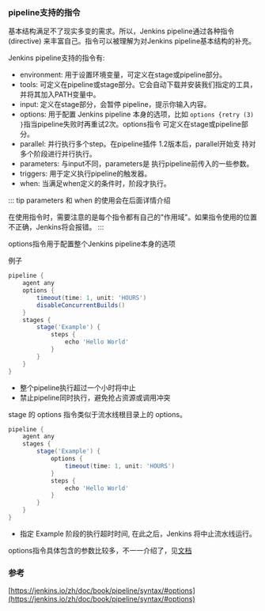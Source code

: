 ### pipeline支持的指令

基本结构满足不了现实多变的需求。所以，Jenkins pipeline通过各种指令(directive) 来丰富自己。指令可以被理解为对Jenkins pipeline基本结构的补充。

Jenkins pipeline支持的指令有:

* environment: 用于设置环境变量，可定义在stage或pipeline部分。
* tools: 可定义在pipeline或stage部分。它会自动下载并安装我们指定的工具，并将其加入PATH变量中。
* input: 定义在stage部分，会暂停 pipeline，提示你输入内容。
* options: 用于配置 Jenkins pipeline 本身的选项，比如 `options {retry (3) }`指当pipeline失败时再重试2次。options指令 可定义在stage或pipeline部分。
* parallel: 并行执行多个step。在pipeline插件 1.2版本后，parallel开始支 持对多个阶段进行并行执行。
* parameters: 与input不同，parameters是 执行pipeline前传入的一些参数。
* triggers: 用于定义执行pipeline的触发器。
* when: 当满足when定义的条件时，阶段才执行。

::: tip
parameters 和 when 的使用会在后面详情介绍

在使用指令时，需要注意的是每个指令都有自己的"作用域"。如果指令使用的位置不正确，Jenkins将会报错。
:::

options指令用于配置整个Jenkins pipeline本身的选项

例子
```groovy
pipeline {
    agent any
    options {
        timeout(time: 1, unit: 'HOURS') 
        disableConcurrentBuilds()
    }
    stages {
        stage('Example') {
            steps {
                echo 'Hello World'
            }
        }
    }
}
```
* 整个pipeline执行超过一个小时将中止
* 禁止pipeline同时执行，避免抢占资源或调用冲突

stage 的 options 指令类似于流水线根目录上的 options。

```groovy
pipeline {
    agent any
    stages {
        stage('Example') {
            options {
                timeout(time: 1, unit: 'HOURS') 
            }
            steps {
                echo 'Hello World'
            }
        }
    }
}
```
* 指定 Example 阶段的执行超时时间, 在此之后，Jenkins 将中止流水线运行。

options指令具体包含的参数比较多，不一一介绍了，见[文档](https://jenkins.io/zh/doc/book/pipeline/syntax/#options)

### 参考
[https://jenkins.io/zh/doc/book/pipeline/syntax/#options](https://jenkins.io/zh/doc/book/pipeline/syntax/#options)
